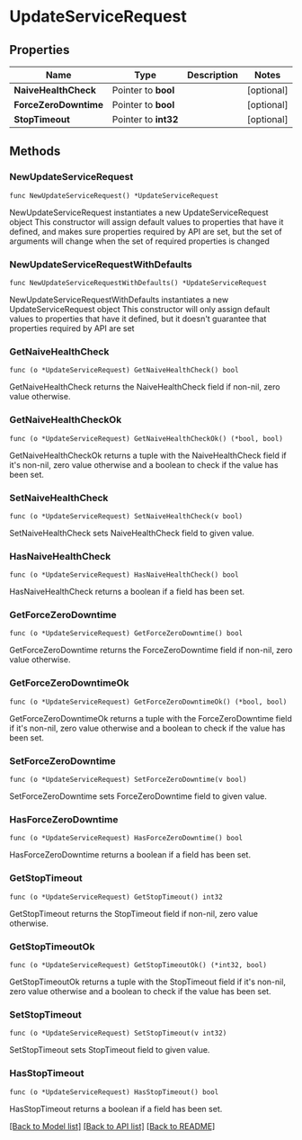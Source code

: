 # UpdateServiceRequest

## Properties

Name | Type | Description | Notes
------------ | ------------- | ------------- | -------------
**NaiveHealthCheck** | Pointer to **bool** |  | [optional] 
**ForceZeroDowntime** | Pointer to **bool** |  | [optional] 
**StopTimeout** | Pointer to **int32** |  | [optional] 

## Methods

### NewUpdateServiceRequest

`func NewUpdateServiceRequest() *UpdateServiceRequest`

NewUpdateServiceRequest instantiates a new UpdateServiceRequest object
This constructor will assign default values to properties that have it defined,
and makes sure properties required by API are set, but the set of arguments
will change when the set of required properties is changed

### NewUpdateServiceRequestWithDefaults

`func NewUpdateServiceRequestWithDefaults() *UpdateServiceRequest`

NewUpdateServiceRequestWithDefaults instantiates a new UpdateServiceRequest object
This constructor will only assign default values to properties that have it defined,
but it doesn't guarantee that properties required by API are set

### GetNaiveHealthCheck

`func (o *UpdateServiceRequest) GetNaiveHealthCheck() bool`

GetNaiveHealthCheck returns the NaiveHealthCheck field if non-nil, zero value otherwise.

### GetNaiveHealthCheckOk

`func (o *UpdateServiceRequest) GetNaiveHealthCheckOk() (*bool, bool)`

GetNaiveHealthCheckOk returns a tuple with the NaiveHealthCheck field if it's non-nil, zero value otherwise
and a boolean to check if the value has been set.

### SetNaiveHealthCheck

`func (o *UpdateServiceRequest) SetNaiveHealthCheck(v bool)`

SetNaiveHealthCheck sets NaiveHealthCheck field to given value.

### HasNaiveHealthCheck

`func (o *UpdateServiceRequest) HasNaiveHealthCheck() bool`

HasNaiveHealthCheck returns a boolean if a field has been set.

### GetForceZeroDowntime

`func (o *UpdateServiceRequest) GetForceZeroDowntime() bool`

GetForceZeroDowntime returns the ForceZeroDowntime field if non-nil, zero value otherwise.

### GetForceZeroDowntimeOk

`func (o *UpdateServiceRequest) GetForceZeroDowntimeOk() (*bool, bool)`

GetForceZeroDowntimeOk returns a tuple with the ForceZeroDowntime field if it's non-nil, zero value otherwise
and a boolean to check if the value has been set.

### SetForceZeroDowntime

`func (o *UpdateServiceRequest) SetForceZeroDowntime(v bool)`

SetForceZeroDowntime sets ForceZeroDowntime field to given value.

### HasForceZeroDowntime

`func (o *UpdateServiceRequest) HasForceZeroDowntime() bool`

HasForceZeroDowntime returns a boolean if a field has been set.

### GetStopTimeout

`func (o *UpdateServiceRequest) GetStopTimeout() int32`

GetStopTimeout returns the StopTimeout field if non-nil, zero value otherwise.

### GetStopTimeoutOk

`func (o *UpdateServiceRequest) GetStopTimeoutOk() (*int32, bool)`

GetStopTimeoutOk returns a tuple with the StopTimeout field if it's non-nil, zero value otherwise
and a boolean to check if the value has been set.

### SetStopTimeout

`func (o *UpdateServiceRequest) SetStopTimeout(v int32)`

SetStopTimeout sets StopTimeout field to given value.

### HasStopTimeout

`func (o *UpdateServiceRequest) HasStopTimeout() bool`

HasStopTimeout returns a boolean if a field has been set.


[[Back to Model list]](../README.md#documentation-for-models) [[Back to API list]](../README.md#documentation-for-api-endpoints) [[Back to README]](../README.md)


